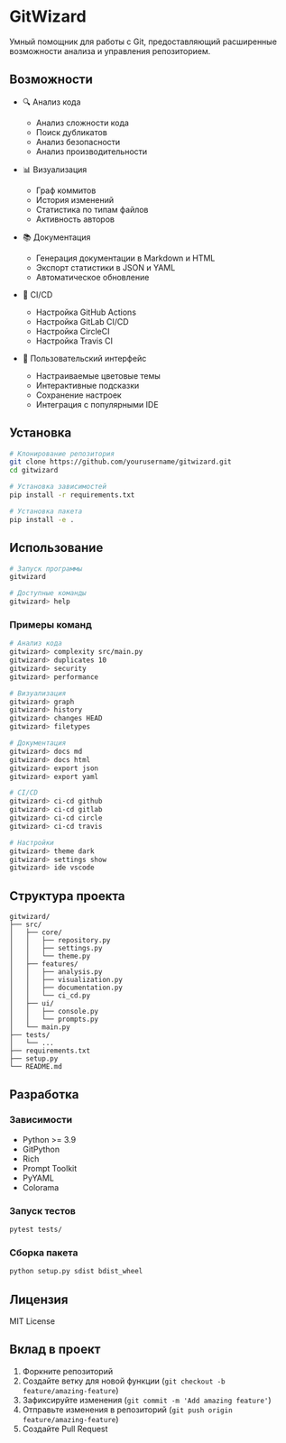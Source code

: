 # GitWizard

Умный помощник для работы с Git, предоставляющий расширенные возможности анализа и управления репозиторием.

## Возможности

- 🔍 Анализ кода
  - Анализ сложности кода
  - Поиск дубликатов
  - Анализ безопасности
  - Анализ производительности

- 📊 Визуализация
  - Граф коммитов
  - История изменений
  - Статистика по типам файлов
  - Активность авторов

- 📚 Документация
  - Генерация документации в Markdown и HTML
  - Экспорт статистики в JSON и YAML
  - Автоматическое обновление

- 🔄 CI/CD
  - Настройка GitHub Actions
  - Настройка GitLab CI/CD
  - Настройка CircleCI
  - Настройка Travis CI

- 🎨 Пользовательский интерфейс
  - Настраиваемые цветовые темы
  - Интерактивные подсказки
  - Сохранение настроек
  - Интеграция с популярными IDE

## Установка

```bash
# Клонирование репозитория
git clone https://github.com/yourusername/gitwizard.git
cd gitwizard

# Установка зависимостей
pip install -r requirements.txt

# Установка пакета
pip install -e .
```

## Использование

```bash
# Запуск программы
gitwizard

# Доступные команды
gitwizard> help
```

### Примеры команд

```bash
# Анализ кода
gitwizard> complexity src/main.py
gitwizard> duplicates 10
gitwizard> security
gitwizard> performance

# Визуализация
gitwizard> graph
gitwizard> history
gitwizard> changes HEAD
gitwizard> filetypes

# Документация
gitwizard> docs md
gitwizard> docs html
gitwizard> export json
gitwizard> export yaml

# CI/CD
gitwizard> ci-cd github
gitwizard> ci-cd gitlab
gitwizard> ci-cd circle
gitwizard> ci-cd travis

# Настройки
gitwizard> theme dark
gitwizard> settings show
gitwizard> ide vscode
```

## Структура проекта

```
gitwizard/
├── src/
│   ├── core/
│   │   ├── repository.py
│   │   ├── settings.py
│   │   └── theme.py
│   ├── features/
│   │   ├── analysis.py
│   │   ├── visualization.py
│   │   ├── documentation.py
│   │   └── ci_cd.py
│   ├── ui/
│   │   ├── console.py
│   │   └── prompts.py
│   └── main.py
├── tests/
│   └── ...
├── requirements.txt
├── setup.py
└── README.md
```

## Разработка

### Зависимости

- Python >= 3.9
- GitPython
- Rich
- Prompt Toolkit
- PyYAML
- Colorama

### Запуск тестов

```bash
pytest tests/
```

### Сборка пакета

```bash
python setup.py sdist bdist_wheel
```

## Лицензия

MIT License

## Вклад в проект

1. Форкните репозиторий
2. Создайте ветку для новой функции (`git checkout -b feature/amazing-feature`)
3. Зафиксируйте изменения (`git commit -m 'Add amazing feature'`)
4. Отправьте изменения в репозиторий (`git push origin feature/amazing-feature`)
5. Создайте Pull Request 